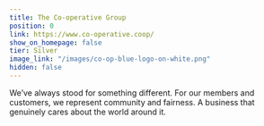 ```yaml
---
title: The Co-operative Group
position: 0
link: https://www.co-operative.coop/
show_on_homepage: false
tier: Silver
image_link: "/images/co-op-blue-logo-on-white.png"
hidden: false
---
```


We’ve always stood for something different. For our members and customers, we represent community and fairness. A business that genuinely cares about the world around it.
